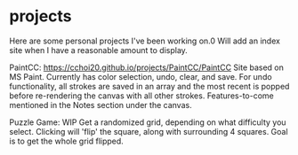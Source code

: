 # projects

Here are some personal projects I've been working on.0
Will add an index site when I have a reasonable amount to display.

PaintCC: https://cchoi20.github.io/projects/PaintCC/PaintCC
Site based on MS Paint. 
Currently has color selection, undo, clear, and save. 
For undo functionality, all strokes are saved in an array and the most recent is popped before re-rendering the canvas with all other strokes. 
Features-to-come mentioned in the Notes section under the canvas. 

Puzzle Game: WIP
Get a randomized grid, depending on what difficulty you select. 
Clicking will 'flip' the square, along with surrounding 4 squares. 
Goal is to get the whole grid flipped. 
